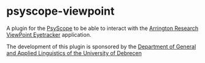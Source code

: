 psyscope-viewpoint
==================

A plugin for the [PsyScope](http://psy.ck.sissa.it) to be able to interact with the [Arrington Research ViewPoint Eyetracker](http://www.arringtonresearch.com/) application.  

The development of this plugin is sponsored by the [Department of General and Applied Linguistics of the University of Debrecen](http://lingua.arts.unideb.hu/index_en.php)
